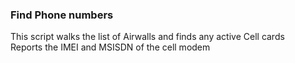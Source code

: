 ### Find Phone numbers
This script walks the list of Airwalls and finds any active Cell cards  
Reports the IMEI and MSISDN of the cell modem

